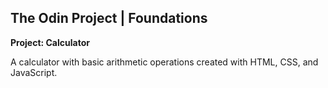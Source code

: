 ## The Odin Project | Foundations
**Project: Calculator**

A calculator with basic arithmetic operations created with HTML, CSS, and JavaScript.